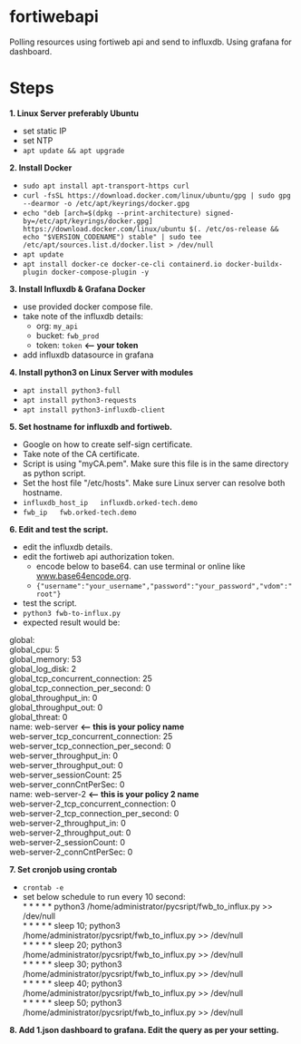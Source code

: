 # fortiwebapi
Polling resources using fortiweb api and send to influxdb. Using grafana for dashboard.

# Steps
**1. Linux Server preferably Ubuntu**
   - set static IP
   - set NTP
   - `apt update && apt upgrade`  

**2. Install Docker**
   - `sudo apt install apt-transport-https curl`
   - `curl -fsSL https://download.docker.com/linux/ubuntu/gpg | sudo gpg --dearmor -o /etc/apt/keyrings/docker.gpg`
   - `echo "deb [arch=$(dpkg --print-architecture) signed-by=/etc/apt/keyrings/docker.gpg] https://download.docker.com/linux/ubuntu $(. /etc/os-release && echo "$VERSION_CODENAME") stable" | sudo tee /etc/apt/sources.list.d/docker.list > /dev/null`
   - `apt update`
   - `apt install docker-ce docker-ce-cli containerd.io docker-buildx-plugin docker-compose-plugin -y`

**3. Install Influxdb & Grafana Docker**
   - use provided docker compose file.
   - take note of the influxdb details:
     - org: `my_api`  
     - bucket: `fwb_prod`    
     - token: `token` **<-- your token**  
   - add influxdb datasource in grafana

**4. Install python3 on Linux Server with modules**
   - `apt install python3-full`
   - `apt install python3-requests`
   - `apt install python3-influxdb-client`

**5. Set hostname for influxdb and fortiweb.**
   - Google on how to create self-sign certificate.
   - Take note of the CA certificate.
   - Script is using "myCA.pem". Make sure this file is in the same directory as python script.
   - Set the host file "/etc/hosts". Make sure Linux server can resolve both hostname.
   - `influxdb_host_ip   influxdb.orked-tech.demo`  
   - `fwb_ip   fwb.orked-tech.demo`  

**6. Edit and test the script.**
   - edit the influxdb details.
   - edit the fortiweb api authorization token.
     - encode below to base64. can use terminal or online like www.base64encode.org.
     - `{"username":"your_username","password":"your_password","vdom":"root"}`
   - test the script.
   - `python3 fwb-to-influx.py`
   - expected result would be:  

global:  
global_cpu: 5  
global_memory: 53  
global_log_disk: 2  
global_tcp_concurrent_connection: 25  
global_tcp_connection_per_second: 0  
global_throughput_in: 0  
global_throughput_out: 0  
global_threat: 0  
name: web-server **<-- this is your policy name**  
web-server_tcp_concurrent_connection: 25  
web-server_tcp_connection_per_second: 0  
web-server_throughput_in: 0  
web-server_throughput_out: 0  
web-server_sessionCount: 25  
web-server_connCntPerSec: 0  
name: web-server-2 **<-- this is your policy 2 name**  
web-server-2_tcp_concurrent_connection: 0  
web-server-2_tcp_connection_per_second: 0  
web-server-2_throughput_in: 0  
web-server-2_throughput_out: 0  
web-server-2_sessionCount: 0  
web-server-2_connCntPerSec: 0  

**7. Set cronjob using crontab**
   - `crontab -e`
   - set below schedule to run every 10 second:  
\* * * * * python3 /home/administrator/pycsript/fwb_to_influx.py >> /dev/null  
\* * * * * sleep 10; python3 /home/administrator/pycsript/fwb_to_influx.py >> /dev/null  
\* * * * * sleep 20; python3 /home/administrator/pycsript/fwb_to_influx.py >> /dev/null  
\* * * * * sleep 30; python3 /home/administrator/pycsript/fwb_to_influx.py >> /dev/null  
\* * * * * sleep 40; python3 /home/administrator/pycsript/fwb_to_influx.py >> /dev/null  
\* * * * * sleep 50; python3 /home/administrator/pycsript/fwb_to_influx.py >> /dev/null  

**8. Add 1.json dashboard to grafana. Edit the query as per your setting.**

